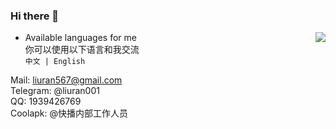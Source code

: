 ### Hi there 👋  
<img src="https://github-readme-stats.mrdulin.vercel.app/api?username=liuran001&show_icons=true&hide_border=true&icon_color=586069&title_color=a0a9af" align="right">

- Available languages for me  
你可以使用以下语言和我交流  
`中文 | English`  


Mail: liuran567@gmail.com  
Telegram: @liuran001  
QQ: 1939426769  
Coolapk: @快播内部工作人员  

<!--
**liuran001/liuran001** is a ✨ _special_ ✨ repository because its `README.md` (this file) appears on your GitHub profile.

Here are some ideas to get you started:

- 🔭 I’m currently working on ...
- 🌱 I’m currently learning ...
- 👯 I’m looking to collaborate on ...
- 🤔 I’m looking for help with ...
- 💬 Ask me about ...
- 📫 How to reach me: ...
- 😄 Pronouns: ...
- ⚡ Fun fact: ...
-->
